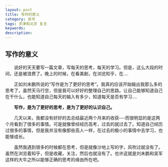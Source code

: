 ```yaml
---
layout: post
title: 写作的意义
category: 读书
tags: 天津和北京 复旦
keywords: 
description: 
---
```

## 写作的意义 ##

&emsp;&emsp;说好的天天要写一篇文章，写每天的思考，每天的学习。但是，这么大段的时间，还是被浪费了。晚上的时候，在看美剧，在浏览知乎，在....

&emsp;&emsp;正如刘未鹏所说的“写作是为了更好的思考”。我真的应该开始输出我那么多的思考了，虽然天马行空，但是我可以好好的整理自己的思路。让自己能够知道自己在干什么，也能知道自己每天的输入有多少，知道每天是否有学习....


&emsp;&emsp;**写作，是为了更好的思考，是为了更好的认识自己。**

&emsp;&emsp;几天以来，我都没有好好的去总结最近两个月来的收获---而很明显的是这两个月看到了很多的事情。可是就像曾经经历高考，过去的就过去了。知道自己经历过很多的事情，但是我并没有像那些高人一样，在过去的极小的事情中去学习，也能够成长。

&emsp;&emsp;虽然我遇到很多的时候都在思考，但是就像沙地上写的字，风吹过就没有了。虽然在浏览着知乎，但是收藏，关注，然后也就没有了。也许这就是刘未鹏和吴军这样的大牛之所以能够正确的思考的缘由所在吧。